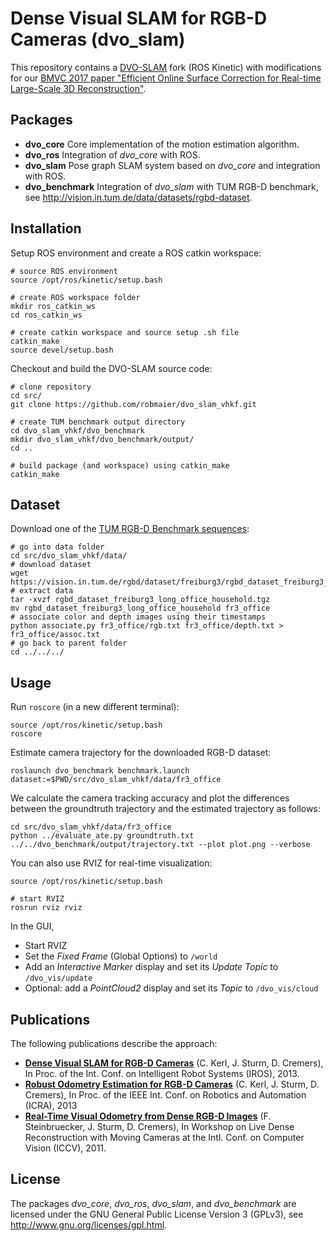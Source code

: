 # Dense Visual SLAM for RGB-D Cameras (dvo_slam)

This repository contains a [DVO-SLAM](https://jsturm.de/publications/data/kerl13iros.pdf) fork (ROS Kinetic) with modifications for our [BMVC 2017 paper "Efficient Online Surface Correction for Real-time Large-Scale 3D Reconstruction"](http://www.rmaier.net/pub/maier2017efficient.pdf).

## Packages
 *  **dvo_core**
    Core implementation of the motion estimation algorithm.
 *  **dvo_ros**
    Integration of *dvo_core* with ROS.
 *  **dvo_slam**
    Pose graph SLAM system based on *dvo_core* and integration with ROS.
 *  **dvo_benchmark**
    Integration of *dvo_slam* with TUM RGB-D benchmark, see http://vision.in.tum.de/data/datasets/rgbd-dataset.
    
## Installation

Setup ROS environment and create a ROS catkin workspace:
```
# source ROS environment
source /opt/ros/kinetic/setup.bash

# create ROS workspace folder
mkdir ros_catkin_ws
cd ros_catkin_ws

# create catkin workspace and source setup .sh file
catkin_make
source devel/setup.bash
```

Checkout and build the DVO-SLAM source code:
```
# clone repository
cd src/
git clone https://github.com/robmaier/dvo_slam_vhkf.git

# create TUM benchmark output directory
cd dvo_slam_vhkf/dvo_benchmark
mkdir dvo_slam_vhkf/dvo_benchmark/output/
cd ..

# build package (and workspace) using catkin_make
catkin_make
```

## Dataset

Download one of the [TUM RGB-D Benchmark sequences](https://vision.in.tum.de/data/datasets/rgbd-dataset/download):
```
# go into data folder
cd src/dvo_slam_vhkf/data/
# download dataset
wget https://vision.in.tum.de/rgbd/dataset/freiburg3/rgbd_dataset_freiburg3_long_office_household.tgz
# extract data
tar -xvzf rgbd_dataset_freiburg3_long_office_household.tgz
mv rgbd_dataset_freiburg3_long_office_household fr3_office
# associate color and depth images using their timestamps
python associate.py fr3_office/rgb.txt fr3_office/depth.txt > fr3_office/assoc.txt
# go back to parent folder
cd ../../../
```


## Usage

Run ```roscore``` (in a new different terminal):
```
source /opt/ros/kinetic/setup.bash
roscore
```

Estimate camera trajectory for the downloaded RGB-D dataset:
```
roslaunch dvo_benchmark benchmark.launch dataset:=$PWD/src/dvo_slam_vhkf/data/fr3_office
```

We calculate the camera tracking accuracy and plot the differences between the groundtruth trajectory and the estimated trajectory as follows:
```
cd src/dvo_slam_vhkf/data/fr3_office
python ../evaluate_ate.py groundtruth.txt ../../dvo_benchmark/output/trajectory.txt --plot plot.png --verbose
```

You can also use RVIZ for real-time visualization:
```
source /opt/ros/kinetic/setup.bash

# start RVIZ
rosrun rviz rviz
```
In the GUI, 
 *  Start RVIZ
 *  Set the *Fixed Frame* (Global Options) to `/world`
 *  Add an *Interactive Marker* display and set its *Update Topic* to `/dvo_vis/update`
 *  Optional: add a *PointCloud2* display and set its *Topic* to `/dvo_vis/cloud`

## Publications

The following publications describe the approach:
 *   [**Dense Visual SLAM for RGB-D Cameras**](https://vision.in.tum.de/_media/spezial/bib/kerl13iros.pdf) (C. Kerl, J. Sturm, D. Cremers), In Proc. of the Int. Conf. on Intelligent Robot Systems (IROS), 2013.
 *   [**Robust Odometry Estimation for RGB-D Cameras**](https://vision.in.tum.de/_media/spezial/bib/kerl13icra.pdf) (C. Kerl, J. Sturm, D. Cremers), In Proc. of the IEEE Int. Conf. on Robotics and Automation (ICRA), 2013
 *   [**Real-Time Visual Odometry from Dense RGB-D Images**](https://vision.in.tum.de/_media/spezial/bib/steinbruecker_sturm_cremers_iccv11.pdf) (F. Steinbruecker, J. Sturm, D. Cremers), In Workshop on Live Dense Reconstruction with Moving Cameras at the Intl. Conf. on Computer Vision (ICCV), 2011.

## License

The packages *dvo_core*, *dvo_ros*, *dvo_slam*, and *dvo_benchmark* are licensed under the GNU General Public License Version 3 (GPLv3), see http://www.gnu.org/licenses/gpl.html.
